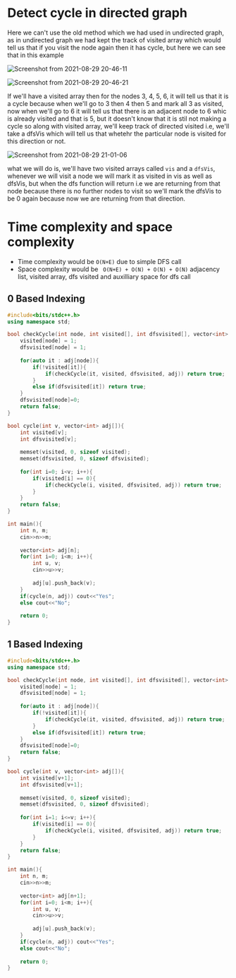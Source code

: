 # Detect cycle in directed graph

Here we can't use the old method which we had used in undirected graph, as in undirected graph we had kept the track of visited array which would tell us that if you visit the node again then it has cycle, but here we can see that in this example

![Screenshot from 2021-08-29 20-46-11](https://user-images.githubusercontent.com/42698268/131255981-301d9f49-9317-4559-9ca8-2c5888c01e61.png)


![Screenshot from 2021-08-29 20-46-21](https://user-images.githubusercontent.com/42698268/131255983-8cb279a3-d36e-4b89-ae65-c0b38804a5b6.png)

If we'll have a visited array then for the nodes 3, 4, 5, 6, it will tell us that it is a cycle because when we'll go to 3 then 4 then 5 and mark all 3 as visited, now when we'll go to 6 it will tell us that there is an adjacent node to 6 whic is already visited and that is 5, but it doesn't know that it is stil not making a cycle so along with visited array, we'll keep track of directed visited i.e, we'll take a dfsVis which will tell us that whetehr the particular node is visited for this direction or not.

![Screenshot from 2021-08-29 21-01-06](https://user-images.githubusercontent.com/42698268/131256106-2db59f55-3e9a-41c0-b388-0f6af419196e.png)

what we will do is, we'll have two visited arrays called ```vis``` and a ```dfsVis```, whenever we will visit a node we will mark it as visited in vis as well as dfsVis, but when the dfs function will return i.e we are returning from that node because there is no further nodes to visit so we'll mark the dfsVis to be 0 again because now we are returning from that direction.

# Time complexity and space complexity
* Time complexity would be ```O(N+E)``` due to simple DFS call
* Space complexity would be ``` O(N+E) + O(N) + O(N) + O(N)``` adjacency list, visited array, dfs visited and auxilliary space for dfs call

## 0 Based Indexing

```cpp
#include<bits/stdc++.h>
using namespace std;

bool checkCycle(int node, int visited[], int dfsvisited[], vector<int> adj[]){
    visited[node] = 1;
    dfsvisited[node] = 1;
    
    for(auto it : adj[node]){
        if(!visited[it]){
            if(checkCycle(it, visited, dfsvisited, adj)) return true;
        }
        else if(dfsvisited[it]) return true;
    }
    dfsvisited[node]=0;
    return false;
}

bool cycle(int v, vector<int> adj[]){
    int visited[v];
    int dfsvisited[v];
    
    memset(visited, 0, sizeof visited);
    memset(dfsvisited, 0, sizeof dfsvisited);
    
    for(int i=0; i<v; i++){
        if(visited[i] == 0){
            if(checkCycle(i, visited, dfsvisited, adj)) return true;
        }
    }
    return false;
}

int main(){
    int n, m;
    cin>>n>>m;
    
    vector<int> adj[n];
    for(int i=0; i<m; i++){
        int u, v;
        cin>>u>>v;
        
        adj[u].push_back(v);
    }
    if(cycle(n, adj)) cout<<"Yes";
    else cout<<"No";
    
    return 0;
}
```

## 1 Based Indexing

```cpp
#include<bits/stdc++.h>
using namespace std;

bool checkCycle(int node, int visited[], int dfsvisited[], vector<int> adj[]){
    visited[node] = 1;
    dfsvisited[node] = 1;
    
    for(auto it : adj[node]){
        if(!visited[it]){
            if(checkCycle(it, visited, dfsvisited, adj)) return true;
        }
        else if(dfsvisited[it]) return true;
    }
    dfsvisited[node]=0;
    return false;
}

bool cycle(int v, vector<int> adj[]){
    int visited[v+1];
    int dfsvisited[v+1];
    
    memset(visited, 0, sizeof visited);
    memset(dfsvisited, 0, sizeof dfsvisited);
    
    for(int i=1; i<=v; i++){
        if(visited[i] == 0){
            if(checkCycle(i, visited, dfsvisited, adj)) return true;
        }
    }
    return false;
}

int main(){
    int n, m;
    cin>>n>>m;
    
    vector<int> adj[n+1];
    for(int i=0; i<m; i++){
        int u, v;
        cin>>u>>v;
        
        adj[u].push_back(v);
    }
    if(cycle(n, adj)) cout<<"Yes";
    else cout<<"No";
    
    return 0;
}
```
